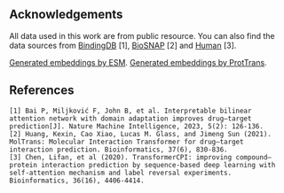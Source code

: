 ## Acknowledgements
All data used in this work are from public resource. You can also find the data sources from [BindingDB](https://github.com/peizhenbai/DrugBAN) [1], [BioSNAP](https://github.com/kexinhuang12345/MolTrans) [2] and [Human](https://github.com/lifanchen-simm/transformerCPI) [3].

[Generated embeddings by ESM](https://cloud.tsinghua.edu.cn/d/aaae2269057f4947b304/).
[Generated embeddings by ProtTrans](https://cloud.tsinghua.edu.cn/d/9e440bf89215424a86dd/).

## References
    [1] Bai P, Miljković F, John B, et al. Interpretable bilinear attention network with domain adaptation improves drug–target prediction[J]. Nature Machine Intelligence, 2023, 5(2): 126-136.
    [2] Huang, Kexin, Cao Xiao, Lucas M. Glass, and Jimeng Sun (2021). MolTrans: Molecular Interaction Transformer for drug–target interaction prediction. Bioinformatics, 37(6), 830-836.
    [3] Chen, Lifan, et al (2020). TransformerCPI: improving compound–protein interaction prediction by sequence-based deep learning with self-attention mechanism and label reversal experiments. Bioinformatics, 36(16), 4406-4414.
